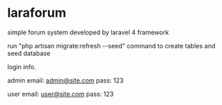 # laraforum


simple forum system developed by laravel 4 framework

run "php artisan migrate:refresh --seed" command to create tables and seed database

login info.

admin
email: admin@site.com
pass: 123

user
email: user@site.com
pass: 123

